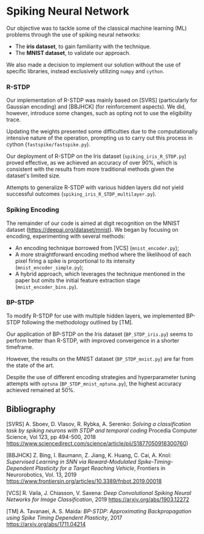 # Spiking Neural Network

Our objective was to tackle some of the classical machine learning (ML) problems through the use of spiking neural networks:

- The **iris dataset**, to gain familiarity with the technique.
- The **MNIST dataset**, to validate our approach.

We also made a decision to implement our solution without the use of specific libraries, instead exclusively utilizing `numpy` and `cython`.

### R-STDP

Our implementation of R-STDP was mainly based on [SVRS] (particularly for Gaussian encoding) and [BBJHCK] (for reinforcement aspects). We did, however, introduce some changes, such as opting not to use the  eligibility trace.

Updating the weights presented some difficulties due to the computationally intensive nature of the operation, prompting us to carry out this process in cython (`fastspike/fastspike.py`).

Our deployment of R-STDP on the Iris dataset (`spiking_iris_R_STDP.py`) proved effective, as we achieved an accuracy of over 90%, which is consistent with the results from more traditional methods given the dataset's limited size.

Attempts to generalize R-STDP with various hidden layers did not yield successful outcomes (`spiking_iris_R_STDP_multilayer.py`).

### Spiking Encoding

The remainder of our code is aimed at digit recognition on the MNIST dataset (https://deepai.org/dataset/mnist). We began by focusing on encoding, experimenting with several methods:

- An encoding technique borrowed from [VCS] (`mnist_encoder.py`);
- A more straightforward encoding method where the likelihood of each pixel firing a spike is proportional to its intensity (`mnist_encoder_simple.py`);
- A hybrid approach, which leverages the technique mentioned in the paper but omits the initial feature extraction stage (`mnist_encoder_bins.py`).

### BP-STDP

To modify R-STDP for use with multiple hidden layers, we implemented BP-STDP following the methodology outlined by [TM].

Our application of BP-STDP on the Iris dataset (`BP_STDP_iris.py`) seems to perform better than R-STDP, with improved convergence in a shorter timeframe.

However, the results on the MNIST dataset (`BP_STDP_mnist.py`) are far from the state of the art.

Despite the use of different encoding strategies and hyperparameter tuning attempts with `optuna` (`BP_STDP_mnist_optuna.py`), the highest accuracy achieved remained at 50%.

## Bibliography

[SVRS] A. Sboev, D. Vlasov, R. Rybka, A. Serenko: *Solving a classification task by spiking neurons with STDP and temporal coding* Procedia Computer Science, Vol 123,
pp 494-500, 2018
https://www.sciencedirect.com/science/article/pii/S1877050918300760)

[BBJHCK] Z. Bing, I. Baumann, Z. Jiang, K. Huang, C. Cai, A. Knol: *Supervised Learning in SNN via Reward-Modulated Spike-Timing-Dependent Plasticity for a Target Reaching Vehicle*, Frontiers in Neurorobotics, Vol. 13, 2019
https://www.frontiersin.org/articles/10.3389/fnbot.2019.00018  


[VCS] R. Vaila, J. Chiasson, V. Saxena: *Deep Convolutional Spiking Neural Networks for Image Classification*, 2019
https://arxiv.org/abs/1903.12272

[TM] A. Tavanaei, A. S. Maida: *BP-STDP: Approximating Backpropagation using Spike Timing Dependent Plasticity*, 2017
https://arxiv.org/abs/1711.04214